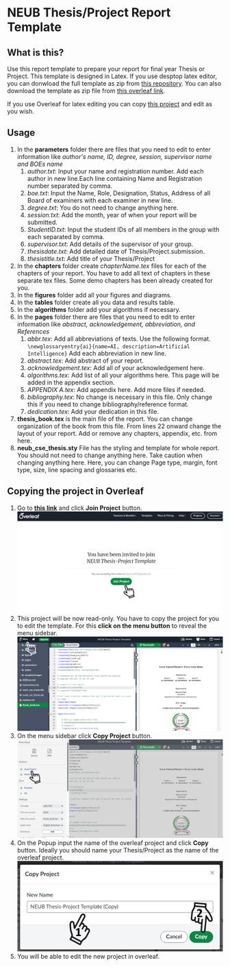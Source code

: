 # NEUB Thesis/Project Report Template
## What is this?
Use this report template to prepare your report for final year Thesis or Project. This template is designed in Latex. If you use desptop latex editor, you can donwload the full template as zip from [this repository](https://codeload.github.com/shparvez001/NEUB-Thesis-Project-Template/zip/refs/heads/main). You can also download the template as zip file from [this overleaf link](https://www.overleaf.com/read/gqnnyxfmhbky#a0ccf7). 

If you use Overleaf for latex editing you can copy [this project](https://www.overleaf.com/read/gqnnyxfmhbky#a0ccf7) and edit as you wish.

## Usage
1. In the **parameters** folder there are files that you need to edit to enter information like *author's name, ID, degree, session, supervisor name and BOEs name*
    1. *author.txt*: Input your name and registration number. Add each author in new line.Each line containing Name and Registration number separated by comma.
    2. *boe.txt*: Input the Name, Role, Designation, Status, Address of all Board of examiners with each examiner in new line. 
    3. *degree.txt*: You do not need to change anything here.
    4. *session.txt*: Add the month, year of when your report will be submitted.
    5. *StudentID.txt*: Input the student IDs of all members in the group with each separated by comma.
    6. *supervisor.txt*: Add details of the supervisor of your group.
    7. *thesisdate.txt*: Add detailed date of Thesis/Project.submission.
    8. *thesistitle.txt*: Add title of your Thesis/Project
2. In the **chapters** folder create *chapterName.tex* files for each of the chapters of your report. You have to add all text of chapters in these separate tex files. Some demo chapters has been already created for you.
3. In the **figures** folder add all your figures and diagrams.
4. In the **tables** folder create all you data and results table. 
5. In the **algorithms** folder add your algorithms if necessary.
6.  In the **pages** folder there are files that you need to edit to enter information like *abstract, acknowledgement, abbreviation, and References*
    1. *abbr.tex*: Add all abbreviations of texts. Use the following format.
    `\newglossaryentry{ai}{name=AI, description=Artificial Intelligence}`
    Add each abbreviation in new line.
    2. *abstract.tex*: Add abstract of your report.
    3. *acknowledgement.tex*: Add all of your acknowledgement here. 
    4. *algorithms.tex*: Add list of all your algorithms here. This page will be added in the appendix section.
    5. *APPENDIX A.tex*: Add appendix here. Add more files if needed.
    6. *bibliography.tex*: No change is necessary in this file. Only change this if you need to change bibliography/reference format.
    7. *dedication.tex*: Add your dedication in this file.
7. **thesis_book.tex** is the main file of the report. You can change organization of the book from this file. From lines 22 onward change the layout of your report. Add or remove any chapters, appendix, etc. from here.
8. **neub_cse_thesis.sty** File has the styling and template for whole report. You should not need to change anything here. Take caution when changing anything here. Here, you can change Page type, margin, font type, size, line spacing and glossaries etc.

## Copying the project in Overleaf
1. Go to **[this link](https://www.overleaf.com/read/gqnnyxfmhbky#a0ccf7)** and click **Join Project** button.
![Join Project Page](templateImages/forInstructions/overleaf1.png "Join Project Page")
2. This project will be now read-only. You have to copy the project for you to edit the template. For this **click on the menu button** to reveal the menu sidebar.
![Project Page](templateImages/forInstructions/overleaf2.png "Project Page")
3. On the menu sidebar click **Copy Project** button.
![Menu Sidebar](templateImages/forInstructions/overleaf3.png "Menu Sidebar")
4. On the Popup input the name of the overleaf project and click **Copy** button. Ideally you should name your Thesis/Project as the name of the overleaf project.
![Copy Project Popup](templateImages/forInstructions/overleaf4.png "Copy Project Popup")
5. You will be able to edit the new project in overleaf.